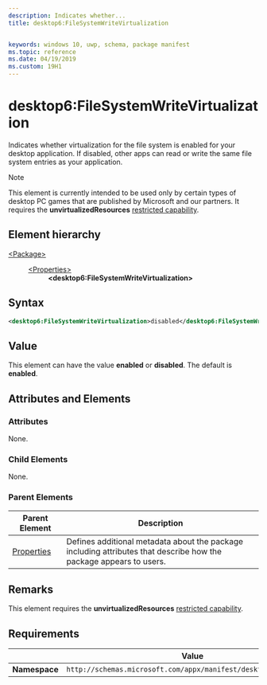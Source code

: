 ```yaml
---
description: Indicates whether...
title: desktop6:FileSystemWriteVirtualization


keywords: windows 10, uwp, schema, package manifest
ms.topic: reference
ms.date: 04/19/2019
ms.custom: 19H1
---
```


# desktop6:FileSystemWriteVirtualization

Indicates whether virtualization for the file system is enabled for your desktop application. If disabled, other apps can read or write the same file system entries as your application. 

> [!NOTE]
> This element is currently intended to be used only by certain types of desktop PC games that are published by Microsoft and our partners. It requires the  **unvirtualizedResources** [restricted capability](/windows/uwp/packaging/app-capability-declarations#restricted-capabilities).

## Element hierarchy

<dl>
<dt><a href="element-package.md">&lt;Package&gt;</a></dt>
<dd>
<dl>
<dt><a href="element-properties.md">&lt;Properties&gt;</a></dt>
<dd><b>&lt;desktop6:FileSystemWriteVirtualization&gt;</b></dd>
</dl>
</dd>
</dl>

## Syntax

``` xml
<desktop6:FileSystemWriteVirtualization>disabled</desktop6:FileSystemWriteVirtualization>
```

## Value

This element can have the value **enabled** or **disabled**. The default is **enabled**. 

## Attributes and Elements


### Attributes

None.

### Child Elements

None.

### Parent Elements

| Parent Element | Description |
|---------------|-------------|
| [Properties](element-properties.md) | Defines additional metadata about the package including attributes that describe how the package appears to users.  |

## Remarks

This element requires the **unvirtualizedResources** [restricted capability](/windows/uwp/packaging/app-capability-declarations#restricted-capabilities).

## Requirements

|               |     Value                                                        |
|---------------|-------------------------------------------------------------|
| **Namespace** | `http://schemas.microsoft.com/appx/manifest/desktop/windows10/6` |

 

 

